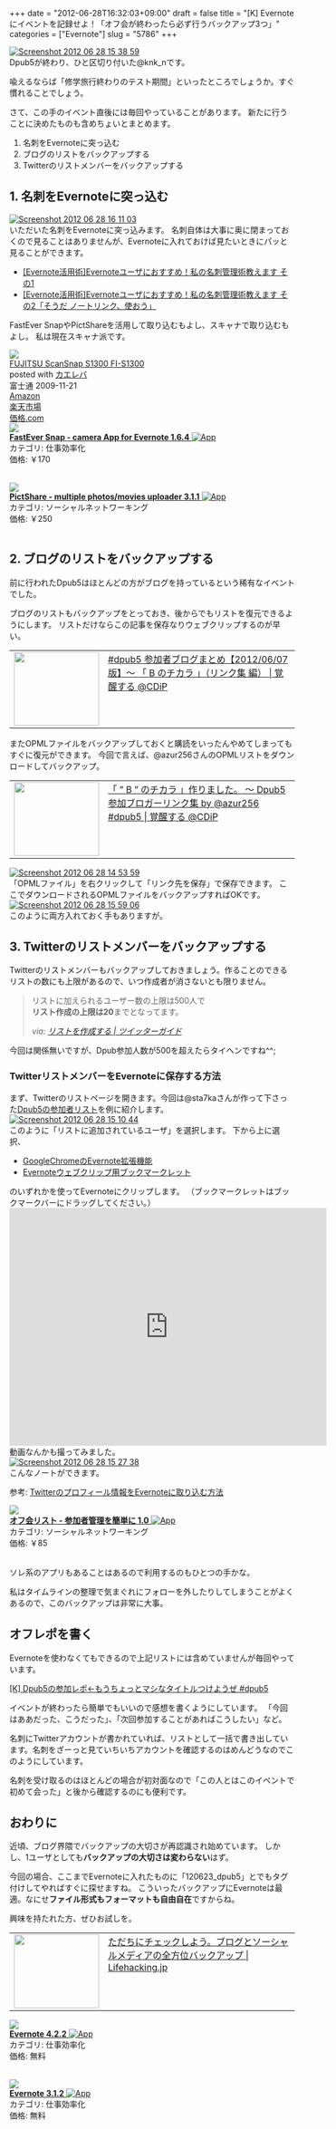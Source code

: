 +++
date = "2012-06-28T16:32:03+09:00"
draft = false
title = "[K] Evernoteにイベントを記録せよ！「オフ会が終わったら必ず行うバックアップ3つ」"
categories = ["Evernote"]
slug = "5786"
+++

<div class="center"><a href="https://knk-n.com/images/2012/06/screenshot_2012-06-28_15.38.59.jpg"><img src="https://knk-n.com/images/2012/06/screenshot_2012-06-28_15.38.59.jpg" alt="Screenshot 2012 06 28 15 38 59" title="screenshot_2012-06-28_15.38.59.jpg" border="0" width="" height="" /></a></div>
Dpub5が終わり、ひと区切り付いた@knk_nです。

喩えるならば「修学旅行終わりのテスト期間」といったところでしょうか。すぐ慣れることでしょう。

さて、この手のイベント直後には毎回やっていることがあります。
新たに行うことに決めたものも含めちょいとまとめます。

<ol>
<li>名刺をEvernoteに突っ込む</li>
<li>ブログのリストをバックアップする</li>
<li>Twitterのリストメンバーをバックアップする</li>
</ol><!--more--><h2>1. 名刺をEvernoteに突っ込む</h2>
<div class="center"><a href="https://knk-n.com/images/2012/06/screenshot_2012-06-28_16.11.03.jpg"><img src="https://knk-n.com/images/2012/06/screenshot_2012-06-28_16.11.03.jpg" alt="Screenshot 2012 06 28 16 11 03" title="screenshot_2012-06-28_16.11.03.jpg" border="0" width="" height="" /></a></div>
いただいた名刺をEvernoteに突っ込みます。
名刺自体は大事に奥に閉まっておくので見ることはありませんが、Evernoteに入れておけば見たいときにパッと見ることができます。

<ul>
<li><a  href="https://knk-n.com/2011/12/09/evernote_meishi-kanri/" target="_blank">[Evernote活用術]Evernoteユーザにおすすめ！私の名刺管理術教えます その1</a><script type="text/javascript">var url = "https://knk-n.com/2011/12/09/evernote_meishi-kanri/";</script><script src="http://api.b.st-hatena.com/entry.count?url=https://knk-n.com/2011/12/09/evernote_meishi-kanri/&callback=hatebTxt"></script></li>
<li><a  href="https://knk-n.com/2011/12/12/evernote_meishi-kanri2/" target="_blank">[Evernote活用術]Evernoteユーザにおすすめ！私の名刺管理術教えます その2「そうだ ノートリンク、使おう」</a><script type="text/javascript">var url = "https://knk-n.com/2011/12/12/evernote_meishi-kanri2/";</script><script src="http://api.b.st-hatena.com/entry.count?url=https://knk-n.com/2011/12/12/evernote_meishi-kanri2/&callback=hatebTxt"></script></li>
</ul>

FastEver SnapやPictShareを活用して取り込むもよし、スキャナで取り込むもよし。
私は現在スキャナ派です。
<div class="kaerebalink-box"><div class="kaerebalink-image"><a href="http://www.amazon.co.jp/exec/obidos/ASIN/B002X492PK/knkn-22/ref=nosim/" rel="nofollow" target="_blank"><img src="http://ecx.images-amazon.com/images/I/312CXhUFZEL._SL160_.jpg" style="border: none;" /></a></div><div class="kaerebalink-info"><div class="kaerebalink-name"><a href="http://www.amazon.co.jp/exec/obidos/ASIN/B002X492PK/knkn-22/ref=nosim/" rel="nofollow" target="_blank">FUJITSU ScanSnap S1300 FI-S1300</a><div class="kaerebalink-powered-date">posted with <a href="http://kaereba.com" target="_blank">カエレバ</a></div></div><div class="kaerebalink-detail"> 富士通 2009-11-21    </div><div class="kaerebalink-link1"><div class="shoplinkamazon"><a href="http://www.amazon.co.jp/gp/search?keywords=S1300%20FI-S1300&__mk_ja_JP=%83J%83%5E%83J%83i&tag=knkn-22" rel="nofollow" target="_blank" title="アマゾン" >Amazon</a></div><div class="shoplinkrakuten"><a href="http://hb.afl.rakuten.co.jp/hgc/0f5dc138.501851a3.0f5dc139.bdbe2eb7/?pc=http%3A%2F%2Fsearch.rakuten.co.jp%2Fsearch%2Fmall%2FS1300%2520FI-S1300%2F-%2Ff.1-p.1-s.1-sf.0-st.A-v.2%3Fx%3D0%26scid%3Daf_ich_link_urltxt%26m%3Dhttp%3A%2F%2Fm.rakuten.co.jp%2F" rel="nofollow" target="_blank" title="楽天市場" >楽天市場</a></div><div class="shoplinkkakakucom"><a href="http://kakaku.com/search_results/S1300%20FI-S1300/" rel="nofollow" target="_blank" title="kakakucom" >価格.com</a></div></div></div></div>
<table class="appstorehelper">
<a href="http://itunes.apple.com/jp/app/fastever-snap/id386955086?mt=8&uo=4" rel="nofollow" target="_blank"><img class="appstorehelper_appicn" src="http://a3.mzstatic.com/us/r1000/074/Purple/a6/a5/49/mzl.itzqtqzj.png" /></a><div class="appstorehelper_text"><a href="http://itunes.apple.com/jp/app/fastever-snap/id386955086?mt=8&uo=4" rel="nofollow" target="_blank"><b>FastEver Snap - camera App for Evernote 1.6.4</b> <img alt="App" src="http://ax.phobos.apple.com.edgesuite.net/ja_jp/images/web/linkmaker/badge_appstore-sm.gif" style="vertical-align: text-bottom;" /></b></a><br />カテゴリ: 仕事効率化<br />価格: &#65509;170<br clear="all" /></div>
</table>
<table class="appstorehelper">
<a href="http://itunes.apple.com/jp/app/pictshare-multiple-photos/id390945637?mt=8&uo=4" rel="nofollow" target="_blank"><img class="appstorehelper_appicn" src="http://a2.mzstatic.com/us/r1000/084/Purple/v4/27/03/25/270325f1-0cde-3c30-ba7d-8949ff0a2801/mzl.jivsmcgc.jpg" /></a><div class="appstorehelper_text"><a href="http://itunes.apple.com/jp/app/pictshare-multiple-photos/id390945637?mt=8&uo=4" rel="nofollow" target="_blank"><b>PictShare - multiple photos/movies uploader 3.1.1</b> <img alt="App" src="http://ax.phobos.apple.com.edgesuite.net/ja_jp/images/web/linkmaker/badge_appstore-sm.gif" style="vertical-align: text-bottom;" /></b></a><br />カテゴリ: ソーシャルネットワーキング<br />価格: &#65509;250<br clear="all" /></div>
</table>

<h2>2. ブログのリストをバックアップする</h2>
前に行われたDpub5はほとんどの方がブログを持っているという稀有なイベントでした。

ブログのリストもバックアップをとっておき、後からでもリストを復元できるようにします。
リストだけならこの記事を保存なりウェブクリップするのが早い。
<table width="100%"><td valign="top" width="150"><a href="http://www.donpy.net/events/16012.html" target="_blank"><img border="0" src="http://capture.heartrails.com/150x130/shadow?http://www.donpy.net/events/16012.html" alt="" width="150" height="130" /></a></td><td valign="top"><a  href="http://www.donpy.net/events/16012.html" target="_blank">#dpub5 参加者ブログまとめ【2012/06/07 版】〜 「 B のチカラ 」（リンク集 編） | 覚醒する @CDiP</a><script type="text/javascript">var url = "http://www.donpy.net/events/16012.html";</script><script src="http://api.b.st-hatena.com/entry.count?url=http://www.donpy.net/events/16012.html&callback=hatebTxt"></script>
</td></table>

またOPMLファイルをバックアップしておくと購読をいったんやめてしまってもすぐに復元ができます。
今回で言えば、@azur256さんのOPMLリストをダウンロードしてバックアップ。
<table width="100%"><td valign="top" width="150"><a href="http://www.donpy.net/notebook/matome/16001.html?utm_source=dlvr.it&utm_medium=twitter" target="_blank"><img border="0" src="http://capture.heartrails.com/150x130/shadow?http://www.donpy.net/notebook/matome/16001.html?utm_source=dlvr.it&utm_medium=twitter" alt="" width="150" height="130" /></a></td><td valign="top"><a  href="http://www.donpy.net/notebook/matome/16001.html?utm_source=dlvr.it&utm_medium=twitter" target="_blank">「 ” B ” のチカラ 」作りました。 〜 Dpub5 参加ブロガーリンク集 by @azur256 #dpub5 | 覚醒する @CDiP</a><script type="text/javascript">var url = "http://www.donpy.net/notebook/matome/16001.html?utm_source=dlvr.it&utm_medium=twitter";</script><script src="http://api.b.st-hatena.com/entry.count?url=http://www.donpy.net/notebook/matome/16001.html?utm_source=dlvr.it&utm_medium=twitter&callback=hatebTxt"></script>
</td></table>

<div class="center"><a href="https://knk-n.com/images/2012/06/screenshot-2012-06-28-14.53.59.jpg"><img src="https://knk-n.com/images/2012/06/screenshot-2012-06-28-14.53.59.jpg" alt="Screenshot 2012 06 28 14 53 59" title="screenshot 2012-06-28 14.53.59.jpg" border="0" width="" height="" /></a></div>
「OPMLファイル」を右クリックして「リンク先を保存」で保存できます。
ここでダウンロードされるOPMLファイルをバックアップすればOKです。

<div class="center"><a href="https://knk-n.com/images/2012/06/screenshot-2012-06-28-15.59.06.jpg"><img src="https://knk-n.com/images/2012/06/screenshot-2012-06-28-15.59.06.jpg" alt="Screenshot 2012 06 28 15 59 06" title="screenshot 2012-06-28 15.59.06.jpg" border="0" width="" height="" /></a></div>
このように両方入れておく手もありますが。

<h2>3. Twitterのリストメンバーをバックアップする</h2>
Twitterのリストメンバーもバックアップしておきましょう。作ることのできるリストの数にも上限があるので、いつ作成者が消さないとも限りません。

<blockquote cite="http://twitter-m.com/list" title="リストを作成する | ツイッターガイド">
<p>リストに加えられるユーザー数の上限は500人で<br>
<strong>リスト作成の上限は20</strong>までとなってます。</p>
<cite>via: <a href="http://twitter-m.com/list" target="_blank">リストを作成する | ツイッターガイド</a></cite>
</blockquote>
今回は関係無いですが、Dpub参加人数が500を超えたらタイヘンですね^^;

<h3>TwitterリストメンバーをEvernoteに保存する方法</h3>
まず、Twitterのリストページを開きます。今回は@sta7kaさんが作って下さった<a href="https://twitter.com/#!/sta7ka/dpub5/members" target="_blank">Dpub5の参加者リスト</a>を例に紹介します。

<div class="center"><a href="https://knk-n.com/images/2012/06/screenshot_2012-06-28_15.10.44.jpg"><img src="https://knk-n.com/images/2012/06/screenshot_2012-06-28_15.10.44.jpg" alt="Screenshot 2012 06 28 15 10 44" title="screenshot_2012-06-28_15.10.44.jpg" border="0" width="" height="" /></a></div>
このように「リストに追加されているユーザ」を選択します。
下から上に選択、
<ul>
<li><a href="https://chrome.google.com/webstore/detail/pioclpoplcdbaefihamjohnefbikjilc?hl=ja" target="_blank">GoogleChromeのEvernote拡張機能</a></li>
<li><a href="(function(){EN_CLIP_HOST='http://www.evernote.com';try{var%20x=document.createElement('SCRIPT');x.type='text/javascript';x.src=EN_CLIP_HOST+'/public/bookmarkClipper.js?'+(new%20Date().getTime()/100000);document.getElementsByTagName('head')[0].appendChild(x);}catch(e){location.href=EN_CLIP_HOST+'/clip.action?url='+encodeURIComponent(location.href)+'&title='+encodeURIComponent(document.title);}})();" target="_blank">Evernoteウェブクリップ用ブックマークレット</a></li>
</ul>
のいずれかを使ってEvernoteにクリップします。
（ブックマークレットはブックマークバーにドラッグしてください。）

<iframe width="560" height="420" src="http://www.youtube.com/embed/LFbo51u0PuU" frameborder="0" allowfullscreen></iframe>
動画なんかも撮ってみました。

<div class="center"><a href="https://knk-n.com/images/2012/06/screenshot_2012-06-28_15.27.38.jpg"><img src="https://knk-n.com/images/2012/06/screenshot_2012-06-28_15.27.38.jpg" alt="Screenshot 2012 06 28 15 27 38" title="screenshot_2012-06-28_15.27.38.jpg" border="0" width="" height="" /></a></div>
こんなノートができます。

参考: <a  href="https://knk-n.com/2011/05/08/twitter%E3%81%AE%E3%83%97%E3%83%AD%E3%83%95%E3%82%A3%E3%83%BC%E3%83%AB%E6%83%85%E5%A0%B1%E3%82%92evernote%E3%81%AB%E5%8F%96%E3%82%8A%E8%BE%BC%E3%82%80%E6%96%B9%E6%B3%95/" target="_blank">Twitterのプロフィール情報をEvernoteに取り込む方法</a><script type="text/javascript">var url = "https://knk-n.com/2011/05/08/twitter%E3%81%AE%E3%83%97%E3%83%AD%E3%83%95%E3%82%A3%E3%83%BC%E3%83%AB%E6%83%85%E5%A0%B1%E3%82%92evernote%E3%81%AB%E5%8F%96%E3%82%8A%E8%BE%BC%E3%82%80%E6%96%B9%E6%B3%95/";</script><script src="http://api.b.st-hatena.com/entry.count?url=https://knk-n.com/2011/05/08/twitter%E3%81%AE%E3%83%97%E3%83%AD%E3%83%95%E3%82%A3%E3%83%BC%E3%83%AB%E6%83%85%E5%A0%B1%E3%82%92evernote%E3%81%AB%E5%8F%96%E3%82%8A%E8%BE%BC%E3%82%80%E6%96%B9%E6%B3%95/&callback=hatebTxt"></script>

<table class="appstorehelper">
<a href="http://itunes.apple.com/jp/app/ofu-huirisuto-can-jia-zhe/id533017985?mt=8&uo=4" rel="nofollow" target="_blank"><img class="appstorehelper_appicn" src="http://a4.mzstatic.com/us/r1000/076/Purple/v4/bb/ae/7f/bbae7fe1-2276-94ca-d6f6-73847f002af2/mza_7142949790401148668.png" /></a><div class="appstorehelper_text"><a href="http://itunes.apple.com/jp/app/ofu-huirisuto-can-jia-zhe/id533017985?mt=8&uo=4" rel="nofollow" target="_blank"><b>オフ会リスト - 参加者管理を簡単に 1.0</b> <img alt="App" src="http://ax.phobos.apple.com.edgesuite.net/ja_jp/images/web/linkmaker/badge_appstore-sm.gif" style="vertical-align: text-bottom;" /></b></a><br />カテゴリ: ソーシャルネットワーキング<br />価格: &#65509;85<br clear="all" /></div>
</table>
ソレ系のアプリもあることはあるので利用するのもひとつの手かな。

私はタイムラインの整理で気まぐれにフォローを外したりしてしまうことがよくあるので、このバックアップは非常に大事。

<h2>オフレポを書く</h2>
Evernoteを使わなくてもできるので上記リストには含めていませんが毎回やっています。

<a  href="https://knk-n.com/2012/06/27/dpub5-report/" target="_blank">[K] Dpub5の参加レポ←もうちょっとマシなタイトルつけようぜ #dpub5</a><script type="text/javascript">var url = "https://knk-n.com/2012/06/27/dpub5-report/";</script><script src="http://api.b.st-hatena.com/entry.count?url=https://knk-n.com/2012/06/27/dpub5-report/&callback=hatebTxt"></script>

イベントが終わったら簡単でもいいので感想を書くようにしています。
「今回はああだった、こうだった」、「次回参加することがあればこうしたい」など。

名刺にTwitterアカウントが書かれていれば、リストとして一括で書き出しています。名刺をざーっと見ていちいちアカウントを確認するのはめんどうなのでこのようにしています。

名刺を受け取るのはほとんどの場合が初対面なので「この人とはこのイベントで初めて会った」と後から確認するのにも便利です。

<h2>おわりに</h2>
近頃、ブログ界隈でバックアップの大切さが再認識され始めています。
しかし、1ユーザとしても<strong>バックアップの大切さは変わらない</strong>はず。

今回の場合、ここまでEvernoteに入れたものに「120623_dpub5」とでもタグ付けしてやればすぐに探せますね。
こういったバックアップにEvernoteは最適。なにせ<strong>ファイル形式もフォーマットも自由自在</strong>ですからね。

興味を持たれた方、ぜひお試しを。

<table width="100%"><td valign="top" width="150"><a href="http://lifehacking.jp/2012/06/backup-done-right/" target="_blank"><img border="0" src="http://capture.heartrails.com/150x130/shadow?http://lifehacking.jp/2012/06/backup-done-right/" alt="" width="150" height="130" /></a></td><td valign="top"><a  href="http://lifehacking.jp/2012/06/backup-done-right/" target="_blank">ただちにチェックしよう。ブログとソーシャルメディアの全方位バックアップ | Lifehacking.jp</a><script type="text/javascript">var url = "http://lifehacking.jp/2012/06/backup-done-right/";</script><script src="http://api.b.st-hatena.com/entry.count?url=http://lifehacking.jp/2012/06/backup-done-right/&callback=hatebTxt"></script>
</td></table>

<table class="appstorehelper">
<a href="http://itunes.apple.com/jp/app/evernote/id281796108?mt=8&uo=4" rel="nofollow" target="_blank"><img class="appstorehelper_appicn" src="http://a2.mzstatic.com/us/r1000/105/Purple/v4/89/fe/4b/89fe4b68-83fe-27f1-6c26-34d7488e4c0a/mzl.nlgcgyrb.jpg" /></a><div class="appstorehelper_text"><a href="http://itunes.apple.com/jp/app/evernote/id281796108?mt=8&uo=4" rel="nofollow" target="_blank"><b>Evernote 4.2.2</b> <img alt="App" src="http://ax.phobos.apple.com.edgesuite.net/ja_jp/images/web/linkmaker/badge_appstore-sm.gif" style="vertical-align: text-bottom;" /></b></a><br />カテゴリ: 仕事効率化<br />価格: 無料<br clear="all" /></div>
</table>
<table class="appstorehelper">
<a href="http://itunes.apple.com/jp/app/evernote/id406056744?mt=12&uo=4" rel="nofollow" target="_blank"><img class="appstorehelper_appicn_mac" src="http://a4.mzstatic.com/us/r1000/112/Purple/v4/86/29/10/8629100c-25fd-c099-c1e1-eb470965f2c8/Evernote.512x512-75.png" /><div class="appstorehelper_text"><b>Evernote 3.1.2</b> <img alt="App" src="http://ax.phobos.apple.com.edgesuite.net/ja_jp/images/web/linkmaker/badge_macappstore-sm.gif" style="vertical-align: text-bottom;" /></b></a><br />カテゴリ: 仕事効率化<br />価格: 無料<br clear="all" /></div>
</table>
